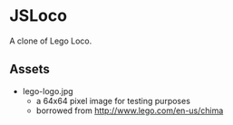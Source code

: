# JSLoco

A clone of Lego Loco.

## Assets

 - lego-logo.jpg
   - a 64x64 pixel image for testing purposes
   - borrowed from http://www.lego.com/en-us/chima
